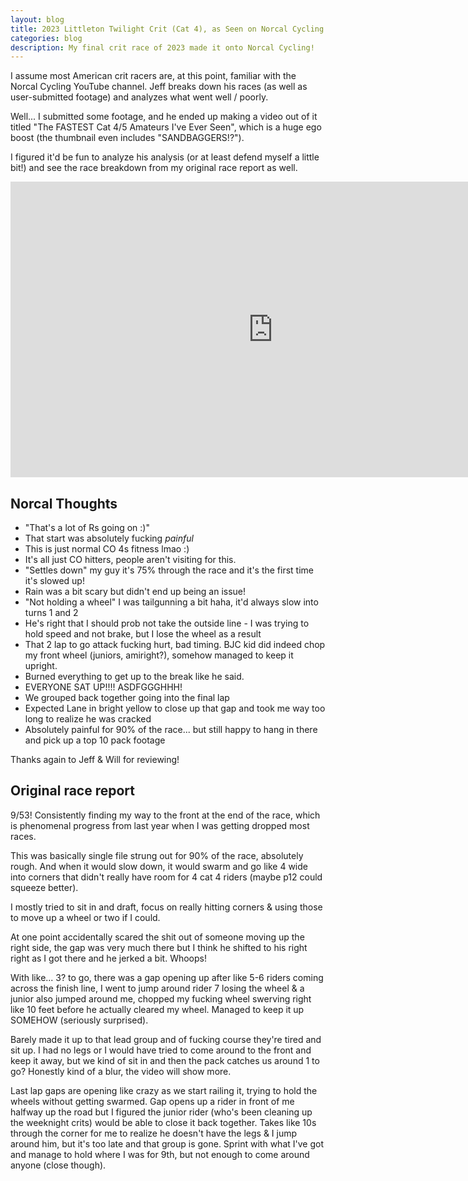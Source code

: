 ```yaml
---
layout: blog
title: 2023 Littleton Twilight Crit (Cat 4), as Seen on Norcal Cycling
categories: blog
description: My final crit race of 2023 made it onto Norcal Cycling!
---
```

I assume most American crit racers are, at this point, familiar with the Norcal
Cycling YouTube channel. Jeff breaks down his races (as well as user-submitted
footage) and analyzes what went well / poorly.

Well... I submitted some footage, and he ended up making a video out of it
titled "The FASTEST Cat 4/5 Amateurs I've Ever Seen", which is a huge ego
boost (the thumbnail even includes "SANDBAGGERS!?").

I figured it'd be fun to analyze his analysis (or at least defend myself a
little bit!) and see the race breakdown from my original race report as well.

<div class="center">
<iframe width="840" height="473" src="https://www.youtube.com/embed/_XT2vwM0prw?si=IFcsYqf0eHf5aWqP" title="YouTube video player" frameborder="0" allow="accelerometer; autoplay; clipboard-write; encrypted-media; gyroscope; picture-in-picture; web-share" allowfullscreen></iframe>
</div>

## Norcal Thoughts

* "That's a lot of Rs going on :)"
* That start was absolutely fucking *painful*
* This is just normal CO 4s fitness lmao :)
* It's all just CO hitters, people aren't visiting for this.
* "Settles down" my guy it's 75% through the race and it's the first time it's
  slowed up!
* Rain was a bit scary but didn't end up being an issue!
* "Not holding a wheel" I was tailgunning a bit haha, it'd always slow into
  turns 1 and 2
* He's right that I should prob not take the outside line - I was trying to hold
  speed and not brake, but I lose the wheel as a result
* That 2 lap to go attack fucking hurt, bad timing. BJC kid did indeed chop my
  front wheel (juniors, amiright?), somehow managed to keep it upright.
* Burned everything to get up to the break like he said.
* EVERYONE SAT UP!!!! ASDFGGGHHH!
* We grouped back together going into the final lap
* Expected Lane in bright yellow to close up that gap and took me way too long
  to realize he was cracked
* Absolutely painful for 90% of the race... but still happy to hang in there and
  pick up a top 10 pack footage

Thanks again to Jeff & Will for reviewing!

## Original race report

9/53! Consistently finding my way to the front at the end of the race, which is
phenomenal progress from last year when I was getting dropped most races.

This was basically single file strung out for 90% of the race, absolutely rough.
And when it would slow down, it would swarm and go like 4 wide into corners that
didn't really have room for 4 cat 4 riders (maybe p12 could squeeze better).

I mostly tried to sit in and draft, focus on really hitting corners & using
those to move up a wheel or two if I could.

At one point accidentally scared the shit out of someone moving up the right
side, the gap was very much there but I think he shifted to his right right as I
got there and he jerked a bit. Whoops!

With like... 3? to go, there was a gap opening up after like 5-6 riders coming
across the finish line, I went to jump around rider 7 losing the wheel & a
junior also jumped around me, chopped my fucking wheel swerving right like 10
feet before he actually cleared my wheel. Managed to keep it up SOMEHOW
(seriously surprised).

Barely made it up to that lead group and of fucking course they're tired and sit
up. I had no legs or I would have tried to come around to the front and keep it
away, but we kind of sit in and then the pack catches us around 1 to go?
Honestly kind of a blur, the video will show more.

Last lap gaps are opening like crazy as we start railing it, trying to hold the
wheels without getting swarmed. Gap opens up a rider in front of me halfway up
the road but I figured the junior rider (who's been cleaning up the weeknight
crits) would be able to close it back together. Takes like 10s through the
corner for me to realize he doesn't have the legs & I jump around him, but it's
too late and that group is gone. Sprint with what I've got and manage to hold
where I was for 9th, but not enough to come around anyone (close though).
